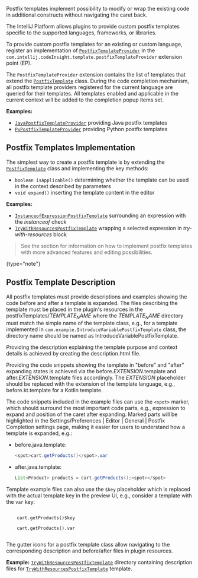 [//]: # (title: Postfix Templates Implementation)

<!-- Copyright 2000-2022 JetBrains s.r.o. and contributors. Use of this source code is governed by the Apache 2.0 license. -->

<excerpt>Postfix templates implement possibility to modify or wrap the existing code in additional constructs without navigating the caret back.</excerpt>

The IntelliJ Platform allows plugins to provide custom postfix templates specific to the supported languages, frameworks, or libraries.

To provide custom postfix templates for an existing or custom language, register an implementation of
[`PostfixTemplateProvider`](upsource:///platform/lang-impl/src/com/intellij/codeInsight/template/postfix/templates/PostfixTemplateProvider.java)
in the `com.intellij.codeInsight.template.postfixTemplateProvider` extension point (EP).

The `PostfixTemplateProvider` extension contains the list of templates that extend the
[`PostfixTemplate`](upsource:///platform/lang-impl/src/com/intellij/codeInsight/template/postfix/templates/PostfixTemplate.java)
class.
During the code completion mechanism, all postfix template providers registered for the current language are queried for their templates.
All templates enabled and applicable in the current context will be added to the completion popup items set.

**Examples:**
- [`JavaPostfixTemplateProvider`](upsource:///java/java-impl/src/com/intellij/codeInsight/template/postfix/templates/JavaPostfixTemplateProvider.java) providing Java postfix templates
- [`PyPostfixTemplateProvider`](upsource:///python/src/com/jetbrains/python/codeInsight/postfix/PyPostfixTemplateProvider.java) providing Python postfix templates

## Postfix Templates Implementation

The simplest way to create a postfix template is by extending the
[`PostfixTemplate`](upsource:///platform/lang-impl/src/com/intellij/codeInsight/template/postfix/templates/PostfixTemplate.java)
class and implementing the key methods:
- `boolean isApplicable()` determining whether the template can be used in the context described by parameters
- `void expand()` inserting the template content in the editor

**Examples:**
- [`InstanceofExpressionPostfixTemplate`](upsource:///java/java-impl/src/com/intellij/codeInsight/template/postfix/templates/InstanceofExpressionPostfixTemplate.java) surrounding an expression with the _instanceof_ check
- [`TryWithResourcesPostfixTemplate`](upsource:///java/java-impl/src/com/intellij/codeInsight/template/postfix/templates/TryWithResourcesPostfixTemplate.java) wrapping a selected expression in _try-with-resources_ block

> See the [](advanced_postfix_templates.md) section for information on how to implement postfix templates with more advanced features and editing possibilities.
>
{type="note"}

## Postfix Template Description

All postfix templates must provide descriptions and examples showing the code before and after a template is expanded.
The files describing the template must be placed in the plugin's <path>resources</path> in the <path>postfixTemplates/_$TEMPLATE_NAME$_</path> where the _$TEMPLATE_NAME$_ directory must match the simple name of the template class,
e.g., for a template implemented in `com.example.IntroduceVariablePostfixTemplate` class, the directory name should be named as <path>IntroduceVariablePostfixTemplate</path>.

Providing the description explaining the template purpose and context details is achieved by creating the <path>description.html</path> file.

Providing the code snippets showing the template in "before" and "after" expanding states is achieved via the <path>before._$EXTENSION$_.template</path> and <path>after._$EXTENSION$_.template</path> files accordingly.
The _$EXTENSION$_ placeholder should be replaced with the extension of the template language, e.g., <path>before.kt.template</path> for a Kotlin template.

The code snippets included in the example files can use the `<spot>` marker, which should surround the most important code parts, e.g., expression to expand and position of the caret after expanding.
Marked parts will be highlighted in the <menupath>Settings/Preferences | Editor | General | Postfix Completion</menupath> settings page, making it easier for users to understand how a template is expanded, e.g.:
- <path>before.java.template</path>:
  ```java
  <spot>cart.getProducts()</spot>.var
  ```

- <path>after.java.template</path>:
  ```java
  List<Product> products = cart.getProducts();<spot></spot>
  ```

Template example files can also use the `$key` placeholder which is replaced with the actual template key in the preview UI, e.g., consider a template with the `var` key:

<compare title-before="Content" title-after="Rendition">
  <code style="block" lang="Text">
    cart.getProducts()$key
  </code>
  <code style="block" lang="Text">
    cart.getProducts().var
  </code>
</compare>

The gutter icons for a postfix template class allow navigating to the corresponding description and before/after files in plugin resources.

**Example:**
[`TryWithResourcesPostfixTemplate`](upsource:///java/java-impl/src/postfixTemplates/TryWithResourcesPostfixTemplate)
directory containing description files for
[`TryWithResourcesPostfixTemplate`](upsource:///java/java-impl/src/com/intellij/codeInsight/template/postfix/templates/TryWithResourcesPostfixTemplate.java)
template.
